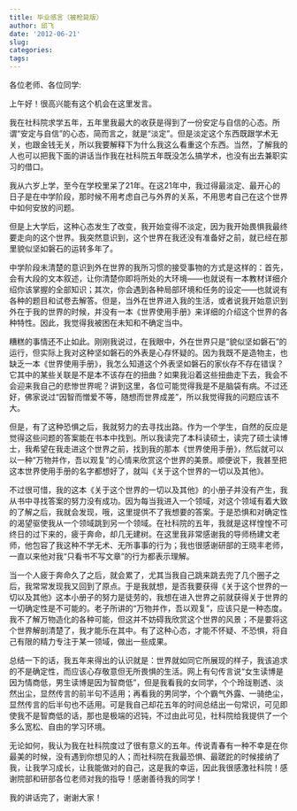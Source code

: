 ```yaml
---
title: 毕业感言（被枪毙版）
author: 邱飞
date: '2012-06-21'
slug: 
categories:
tags:
---
```



各位老师、各位同学:

上午好！很高兴能有这个机会在这里发言。

我在社科院求学五年，五年里我最大的收获是得到了一份安定与自信的心态。所谓“安定与自信”的心态，简而言之，就是“淡定”。但是淡定这个东西既跟学术无关，也跟金钱无关，所以我要解释下为什么我这么看重这个东西。当然，了解我的人也可以把我下面的讲话当作我在社科院五年既没怎么搞学术，也没有出去兼职实习的借口。

我从六岁上学，至今在学校里呆了21年。在这21年中，我过得最淡定、最开心的日子是在中学阶段，那时候不用考虑自己与外界的关系，不用思考自己在这个世界中如何安放的问题。

但是上大学后，这种心态发生了改变，我开始变得不淡定，因为我开始畏惧我最终要走向的这个世界。我突然意识到，这个世界在我还没有准备好之前，就已经在那里貌似坚如磐石的运转多年了。

中学阶段未清楚的意识到外在世界的我所习惯的接受事物的方式是这样的：首先，会有大段的文本叙述，让你清楚你即将所处的大环境——也就说有一本教材详细介绍你该掌握的全部知识；其次，你会遇到各种局部环境和任务的设定——也就说有各种的题目和试卷去解答。但是，当外在世界进入我的生活，或者说我开始意识到外在于我的世界的时候，并没有一本《世界使用手册》来详细的介绍这个世界的各种特性。因此，我觉得我被困在未知和不确定当中。

糟糕的事情还不止如此。刚刚我说过，在我眼中，外在世界只是“貌似坚如磐石”的运行，但实际上我对这种坚如磐石的外表是心存怀疑的。因为我既不是造物主，也缺乏一本《世界使用手册》，我怎么知道这个外表坚如磐石的家伙存不存在错误？它其中的某些关联是不是本不该存在的扭曲？如果我沿着这些扭曲走下去，我会不会迎来我自己的悲惨世界呢？讲到这里，各位可能觉得我是不是脑袋有病。不过还好，佛家说过“因智而憎爱不等，随想而世界成差”，所以我觉得我的问题应该不大。

但是，有了这种恐惧之后，我就努力的去寻找出路。作为一个学生，自然的反应是觉得这些问题的答案能在书本中找到。所以我读完了本科读硕士，读完了硕士读博士，我希望在我走进这个世界之前，找到我的那本《世界使用手册》，然后就可以以一种“万物并作，吾以观复”的心情来欣赏这个世界的美景。顺便说下，我甚至把这本世界使用手册的名字都想好了，就叫《关于这个世界的一切以及其他》。

不过很可惜，我的这本《关于这个世界的一切以及其他》的小册子并没有产生，我从书中寻找答案的努力没有成功。因为每当我进入一个领域，对这个领域有着大致的了解之后，我就会发现，哦，这里提供不了我想要的答案。于是恐惧和对确定性的渴望驱使我从一个领域跳到另一个领域。在社科院的五年，我就是这样惶惶不可终日的过下来的，疲于奔命，却几无建树。在这里我非常感谢我的导师杨建文老师，他包容了我这种不学无术、无所事事的行为；我也很感谢研部的王晓丰老师，一直以来他对我“只看书不写文章”的行为都表示理解。

当一个人疲于奔命久了之后，就会累了，尤其当我自己跳来跳去兜了几个圈子之后，我常常发现我又回到了原点。于是我就想，是否我要获得《关于这个世界的一切以及其他》这本小册子的努力是徒劳的，我想在进入世界之前就获得关于世界的一切确定性是不可能的。老子所讲的“万物并作，吾以观复”，应该只是一种态度。我不了解万物造化的各种可能，但这并不妨碍我欣赏这个世界的风景；不是要将这个世界解剖清楚了，我才能乐在其中。有了这种心态，才能不怀疑、不恐惧，将自己有限的精力专注于某一领域，做出一些成果。

总结一下的话，我五年来得出的认识就是：世界就如同它所展现的样子，我该追求的不是确定性，而应该心存敬意但无所畏惧的生活。网上有句传言说“女生读博是因为情商低，男生读博是因为智商低”，但是我看我的女同学，个个玲珑剔透、淡然出尘，显然传言的前半句不适用；再看我的男同学，个个霸气外露、一骑绝尘，显然传言的后半句也不适用。可是我自己却花五年的时间总结出一句常识，可见即使我不是智商低的话，那也是极端的迟钝，不过由此可见，社科院给我提供了一个多么宽松、自由的学习环境。

无论如何，我认为我在社科院度过了很有意义的五年。传说青春有一种不幸是在你最美的时候，没有遇到你想见的人；而社科院在我最恐惧、最蹉跎的时候接纳了我，让我学习成长，让我能做对的自己，这是我的幸运，因此我很感激社科院！感谢院部和研部各位老师对我的指导！感谢善待我的同学！

我的讲话完了，谢谢大家！
